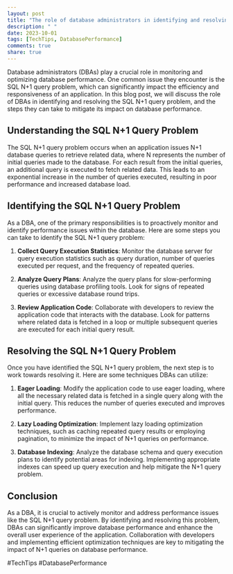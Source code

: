 ```yaml
---
layout: post
title: "The role of database administrators in identifying and resolving SQL N+1 query problem"
description: " "
date: 2023-10-01
tags: [TechTips, DatabasePerformance]
comments: true
share: true
---
```


Database administrators (DBAs) play a crucial role in monitoring and optimizing database performance. One common issue they encounter is the SQL N+1 query problem, which can significantly impact the efficiency and responsiveness of an application. In this blog post, we will discuss the role of DBAs in identifying and resolving the SQL N+1 query problem, and the steps they can take to mitigate its impact on database performance.

## Understanding the SQL N+1 Query Problem

The SQL N+1 query problem occurs when an application issues N+1 database queries to retrieve related data, where N represents the number of initial queries made to the database. For each result from the initial queries, an additional query is executed to fetch related data. This leads to an exponential increase in the number of queries executed, resulting in poor performance and increased database load.

## Identifying the SQL N+1 Query Problem

As a DBA, one of the primary responsibilities is to proactively monitor and identify performance issues within the database. Here are some steps you can take to identify the SQL N+1 query problem:

1. **Collect Query Execution Statistics**: Monitor the database server for query execution statistics such as query duration, number of queries executed per request, and the frequency of repeated queries.

2. **Analyze Query Plans**: Analyze the query plans for slow-performing queries using database profiling tools. Look for signs of repeated queries or excessive database round trips.

3. **Review Application Code**: Collaborate with developers to review the application code that interacts with the database. Look for patterns where related data is fetched in a loop or multiple subsequent queries are executed for each initial query result.

## Resolving the SQL N+1 Query Problem

Once you have identified the SQL N+1 query problem, the next step is to work towards resolving it. Here are some techniques DBAs can utilize:

1. **Eager Loading**: Modify the application code to use eager loading, where all the necessary related data is fetched in a single query along with the initial query. This reduces the number of queries executed and improves performance.

2. **Lazy Loading Optimization**: Implement lazy loading optimization techniques, such as caching repeated query results or employing pagination, to minimize the impact of N+1 queries on performance.

3. **Database Indexing**: Analyze the database schema and query execution plans to identify potential areas for indexing. Implementing appropriate indexes can speed up query execution and help mitigate the N+1 query problem.

## Conclusion

As a DBA, it is crucial to actively monitor and address performance issues like the SQL N+1 query problem. By identifying and resolving this problem, DBAs can significantly improve database performance and enhance the overall user experience of the application. Collaboration with developers and implementing efficient optimization techniques are key to mitigating the impact of N+1 queries on database performance.

#TechTips #DatabasePerformance